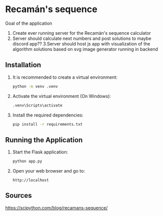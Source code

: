 # Recamán's sequence 

Goal of the application 
1. Create ever running server for the Recamán's sequence calculator
2. Server should calculate next numbers and post solutions to maybe discord app??
3.Server should host js app with visualization of the algorithm solutions based on svg image generator running in backend   

## Installation

1. It is recommended to create a virtual environment:
   ```bash
   python -m venv .venv
   ```
2. Activate the virtual environment (On Windows):
   
   ```bash
   .venv\Scripts\activate
   ```

3. Install the required dependencies:
   ```bash
   pip install -r requirements.txt
   ```

## Running the Application

1. Start the Flask application:
   ```bash
   python app.py
   ```
2. Open your web browser and go to:
   ```
   http://localhost
   ```

<!-- ## docker 

1. build 
```
docker build . -t "pd_website:v0.0.1"
```

2. run 
```
docker run pd_website:v0.0.1
``` -->


## Sources
https://scipython.com/blog/recamans-sequence/